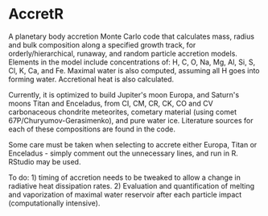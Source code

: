 # AccretR
A planetary body accretion Monte Carlo code that calculates mass, radius and bulk composition along a specified growth track, for orderly/hierarchical, runaway, and random particle accretion models. Elements in the model include concentrations of: H, C, O, Na, Mg, Al, Si, S, Cl, K, Ca, and Fe. Maximal water is also computed, assuming all H goes into forming water. Accretional heat is also calculated.

Currently, it is optimized to build Jupiter's moon Europa, and Saturn's moons Titan and Enceladus, from CI, CM, CR, CK, CO and CV carbonaceous chondrite meteorites, cometary material (using comet 67P/Churyumov-Gerasimenko), and pure water ice. Literature sources for each of these compositions are found in the code.

Some care must be taken when selecting to accrete either Europa, Titan or Enceladus - simply comment out the unnecessary lines, and run in R. RStudio may be used.

To do: 1) timing of accretion needs to be tweaked to allow a change in radiative heat dissipation rates. 2) Evaluation and quantification of melting and vaporization of maximal water reservoir after each particle impact (computationally intensive).
